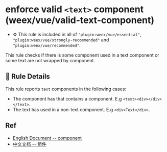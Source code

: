 # enforce valid `<text>` component (weex/vue/valid-text-component)

- :gear: This rule is included in all of `"plugin:weex/vue/essential"`, `"plugin:weex/vue/strongly-recommended"` and `"plugin:weex/vue/recommended"`.

This rule checks if there is some component used in a text component or some text are not wrapped by <text> component.

## :book: Rule Details

This rule reports `text` components in the following cases:

- The component has that contains a component. E.g `<text><div></div></text>`.
- The text has used in a non-text component. E.g `<div>Text</div>`.

## Ref

- [English Document -- <text> component](http://weex.apache.org/references/components/text.html)
- [中文文档 -- <text> 组件](http://weex.apache.org/cn/references/components/text.html)